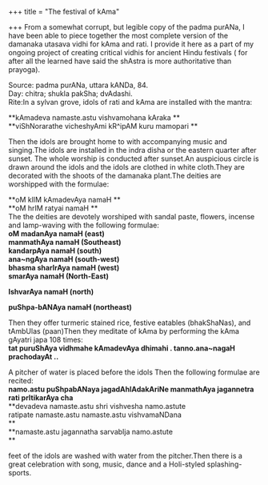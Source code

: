 +++
title = "The festival of kAma"

+++
From a somewhat corrupt, but legible copy of the padma purANa, I have
been able to piece together the most complete version of the damanaka
utasava vidhi for kAma and rati. I provide it here as a part of my
ongoing project of creating critical vidhis for ancient Hindu festivals
( for after all the learned have said the shAstra is more authoritative
than prayoga).

Source: padma purANa, uttara kANDa, 84.  
Day: chitra; shukla pakSha; dvAdashi.  
Rite:In a sylvan grove, idols of rati and kAma are installed with the
mantra:

**kAmadeva namaste.astu vishvamohana kAraka **  
**viShNorarathe vicheshyAmi kR^ipAM kuru mamopari **

Then the idols are brought home to with accompanying music and
singing.The idols are installed in the indra disha or the eastern
quarter after sunset. The whole worship is conducted after sunset.An
auspicious circle is drawn around the idols and the idols are clothed in
white cloth.They are decorated with the shoots of the damanaka plant.The
deities are worshipped with the formulae:

**oM klIM kAmadevAya namaH **  
**oM hrIM ratyai namaH **  
The the deities are devotely worshiped with sandal paste, flowers,
incense and lamp-waving with the following formulae:  
**oM madanAya namaH (east)**  
**manmathAya namaH (Southeast)**  
**kandarpAya namaH (south)**  
**ana\~ngAya namaH (south-west)**  
**bhasma sharIrAya namaH (west)**  
**smarAya namaH (North-East)**

**IshvarAya namaH (north)**

**puShpa-bANAya namaH (northeast)**

Then they offer turmeric stained rice, festive eatables (bhakShaNas),
and tAmbUlas (paan)Then they meditate of kAma by performing the kAma
gAyatri japa 108 times:  
**tat puruShAya vidhmahe kAmadevAya dhimahi . tanno.ana\~nagaH
prachodayAt ..**

A pitcher of water is placed before the idols Then the following
formulae are recited:  
**namo.astu puShpabANaya jagadAhlAdakAriNe manmathAya jagannetra rati
prItikarAya cha**  
**devadeva namaste.astu shri vishvesha namo.astute  
ratipate namaste.astu namaste.astu vishvamaNDana  
**  
**namaste.astu jagannatha sarvabIja namo.astute  
**

feet of the idols are washed with water from the pitcher.Then there is a
great celebration with song, music, dance and a Holi-styled
splashing-sports.
